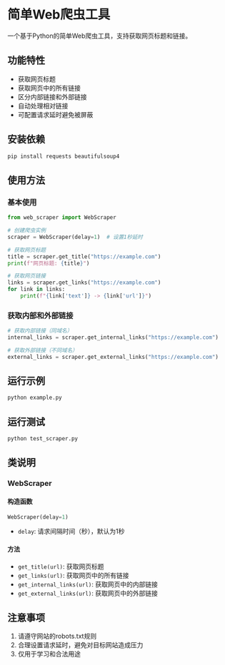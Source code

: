 # 简单Web爬虫工具

一个基于Python的简单Web爬虫工具，支持获取网页标题和链接。

## 功能特性

- 获取网页标题
- 获取网页中的所有链接
- 区分内部链接和外部链接
- 自动处理相对链接
- 可配置请求延时避免被屏蔽

## 安装依赖

```bash
pip install requests beautifulsoup4
```

## 使用方法

### 基本使用

```python
from web_scraper import WebScraper

# 创建爬虫实例
scraper = WebScraper(delay=1)  # 设置1秒延时

# 获取网页标题
title = scraper.get_title("https://example.com")
print(f"网页标题: {title}")

# 获取网页链接
links = scraper.get_links("https://example.com")
for link in links:
    print(f"{link['text']} -> {link['url']}")
```

### 获取内部和外部链接

```python
# 获取内部链接（同域名）
internal_links = scraper.get_internal_links("https://example.com")

# 获取外部链接（不同域名）
external_links = scraper.get_external_links("https://example.com")
```

## 运行示例

```bash
python example.py
```

## 运行测试

```bash
python test_scraper.py
```

## 类说明

### WebScraper

#### 构造函数
```python
WebScraper(delay=1)
```
- `delay`: 请求间隔时间（秒），默认为1秒

#### 方法

- `get_title(url)`: 获取网页标题
- `get_links(url)`: 获取网页中的所有链接
- `get_internal_links(url)`: 获取网页中的内部链接
- `get_external_links(url)`: 获取网页中的外部链接

## 注意事项

1. 请遵守网站的robots.txt规则
2. 合理设置请求延时，避免对目标网站造成压力
3. 仅用于学习和合法用途